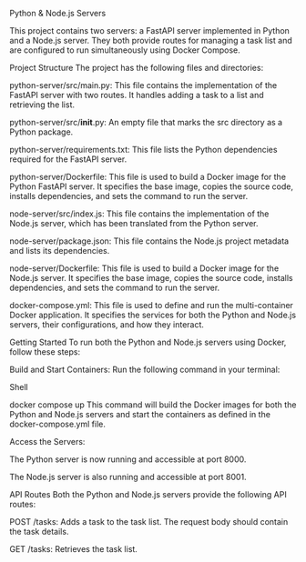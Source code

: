 Python & Node.js Servers


This project contains two servers: a FastAPI server implemented in Python and a Node.js server. They both provide routes for managing a task list and are configured to run simultaneously using Docker Compose.

Project Structure
The project has the following files and directories:

python-server/src/main.py: This file contains the implementation of the FastAPI server with two routes. It handles adding a task to a list and retrieving the list.

python-server/src/__init__.py: An empty file that marks the src directory as a Python package.

python-server/requirements.txt: This file lists the Python dependencies required for the FastAPI server.

python-server/Dockerfile: This file is used to build a Docker image for the Python FastAPI server. It specifies the base image, copies the source code, installs dependencies, and sets the command to run the server.

node-server/src/index.js: This file contains the implementation of the Node.js server, which has been translated from the Python server.

node-server/package.json: This file contains the Node.js project metadata and lists its dependencies.

node-server/Dockerfile: This file is used to build a Docker image for the Node.js server. It specifies the base image, copies the source code, installs dependencies, and sets the command to run the server.

docker-compose.yml: This file is used to define and run the multi-container Docker application. It specifies the services for both the Python and Node.js servers, their configurations, and how they interact.

Getting Started
To run both the Python and Node.js servers using Docker, follow these steps:

Build and Start Containers: Run the following command in your terminal:

Shell

docker compose up 
This command will build the Docker images for both the Python and Node.js servers and start the containers as defined in the docker-compose.yml file.

Access the Servers:

The Python server is now running and accessible at port 8000.

The Node.js server is also running and accessible at port 8001.

API Routes
Both the Python and Node.js servers provide the following API routes:

POST /tasks: Adds a task to the task list. The request body should contain the task details.

GET /tasks: Retrieves the task list.
